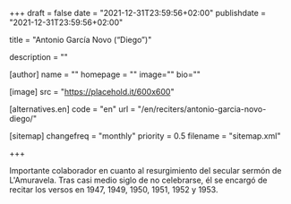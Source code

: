 +++
draft = false
date = "2021-12-31T23:59:56+02:00"
publishdate = "2021-12-31T23:59:56+02:00"

title = "Antonio García Novo (“Diego”)"

description = ""

[author]
    name = ""
    homepage = ""
    image=""
    bio=""

[image]
    src = "https://placehold.it/600x600"

[alternatives.en]
    code = "en"
    url = "/en/reciters/antonio-garcia-novo-diego/"

[sitemap]
  changefreq = "monthly"
  priority = 0.5
  filename = "sitemap.xml"

+++

Importante colaborador en cuanto al resurgimiento del secular sermón de L'Amuravela. Tras casi medio siglo de no celebrarse, él se encargó de recitar los versos en 1947, 1949, 1950, 1951, 1952 y 1953.